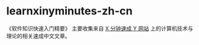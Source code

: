 # learnxinyminutes-zh-cn
《软件知识快速入门精要》 主要收集来自 [X 分钟速成 Y 网站](https://learnxinyminutes.com) 上的计算机技术与理论的相关速成中文文章。
